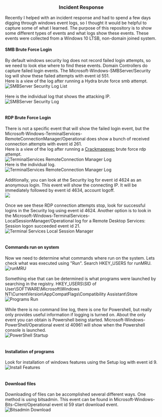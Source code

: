 ### <center> Incident Response </center>
Recently I helped with an incident response and had to spend a few days digging through windows event logs, so I thought it would be helpful to capture some of what I learned.  The purpose of this repository is to show some different types of events and what logs show these events.  These events were collected from a Windows 10 LTSB, non-domain joined system.


#### SMB Brute Force Login
By default windows security log does not record failed login attempts, so we need to look else where to find these events.  Domain Controllers do capture failed login events.  The Microsoft-Windows-SMBServer/Security log will show these failed attempts with event id 551.</br>
Here is a view of the log after running a Hydra brute force smb attempt.</br>
![](https://github.com/defendthehoneypot/incidentresponse/blob/master/images/smbserver-security-log-list.png "SMBServer Security Log List")</br>
</br>
Here is the individual log that shows the attacking IP.</br>
![](https://github.com/defendthehoneypot/incidentresponse/blob/master/images/smbserver-security-log.png "SMBServer Security Log")</br>
</br>
#### RDP Brute Force Login
There is not a specific event that will show the failed login event, but the Microsoft-Windows-TerminalServices-RemoteConnectionManager/Operational does show a bunch of received connection attempts with event id 261.</br>
Here is a view of the log after running a [Crackmapexec](https://github.com/byt3bl33d3r/CrackMapExec/wiki/Using-Credentials) brute force rdp attempt.</br>
![](https://github.com/defendthehoneypot/incidentresponse/blob/master/images/terminal-services-remote-connection-manager-list.png "TerminalServices RemoteConnection Manager Log")</br>
Here is the individual log.</br>
![](https://github.com/defendthehoneypot/incidentresponse/blob/master/images/terminal-services-remote-connection-manager.png "TerminalServices RemoteConnection Manager Log")</br>
</br>
Additionally, you can look at the Security log for event id 4624 as an anonymous login.  This event will show the connecting IP.  It will be immediately followed by event id 4634, account logoff.</br>
![](https://github.com/defendthehoneypot/incidentresponse/blob/master/images/security-4624-anonymous.png)</br>
</br>
Once we see these RDP connection attempts stop, look for successful logins in the Security log using event id 4624.  Another option is to look in the Microsoft-Windows-TerminalServices-LocalSessionManager/Operational log for a Remote Desktop Services: Session logon succeeded event id 21.</br>
![](https://github.com/defendthehoneypot/incidentresponse/blob/master/images/terminal-services-localsessionmanager.png "Terminal Services Local Session Manager")</br>
</br>
#### Commands run on system
Now we need to determine what commands where run on the system.  Lets check what was executed using "Run".  Search HKEY_USERS for runMRU.</br>
![](https://github.com/defendthehoneypot/incidentresponse/blob/master/images/registry-runmru.png "runMRU")</br>
</br>
Something else that can be determined is what programs were launched by searching in the registry.  HKEY_USERS\SID of User\SOFTWARE\Microsoft\Windows NT\CurrentVersion\AppCompatFlags\Compatibility Assistant\Store</br>
![](https://github.com/defendthehoneypot/incidentresponse/blob/master/images/programs-run.png "Programs Run")</br>
</br>
While there is no command line log, there is one for Powershell, but really only provides useful information if logging is turned on.  About the only event you can obtain is Powershell being started.  Microsoft-Windows-PowerShell/Operational event id 40961 will show when the Powershell console is launched.</br>
![](https://github.com/defendthehoneypot/incidentresponse/blob/master/images/powershell-startup.png "PowerShell Startup")</br>
</br>
#### Installation of programs
Look for installation of windows features using the Setup log with event id 9.</br>
![](https://github.com/defendthehoneypot/incidentresponse/blob/master/images/install-features-tftp.png "Install Features")</br>
</br>
#### Download files
Downloading of files can be accomplished several different ways.  One method is using bitsadmin.  This event can be found in Microsoft-Windows-Bits-Client/Operational event id 59 start download event.</br>
![](https://github.com/defendthehoneypot/incidentresponse/blob/master/images/bitsadmin-download.png "Bitsadmin Download")</br>
</br>
